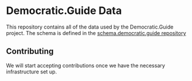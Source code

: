 # Democratic.Guide Data

This repository contains all of the data used by the Democratic.Guide project.
The schema is defined in the
[schema.democratic.guide repository](https://github.com/democraticguide/schema)

## Contributing

We will start accepting contributions once we have the necessary infrastructure
set up.
